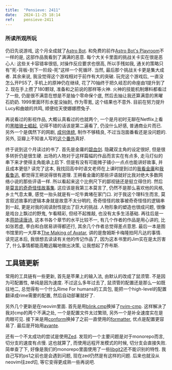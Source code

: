 ```yaml
---
title:  "Pensieve: 2411"
date:   2024-11-25 18:14
ref:    pensieve-2411
---
```



### 所读所观所玩

仍旧先说游戏, 这个月全成就了[Astro Bot](https://www.playstation.com/en-au/games/astro-bot/). 和免费的前作[Astro Bot's Playroom](https://www.playstation.com/en-au/games/astros-playroom/)不一样的是, 这部作品我看到了满满的恶意. 每个大关卡里面的挑战关卡实在很是恶心人: 这些关卡容错率很低, 对操作反应要求也很高, 所以手残如我, 通关的策略只有"死-背板-到下一阶段-死"这样一个死循环. 当然, 最后那个挑战关卡更是集大成者. 其余来说, 我没觉得这个游戏相对于前作有大的突破. 玩完这个游戏后, 一直没怎么开PS5了, 手机上的原神仍在继续, 花了70抽终于把久岐忍的命座由1提升到了2. 现在手上攒了180颗球, 准备和之前说的那样等火神. 火神的技能机制爆料都看过了一些, 仍是很不满意在想是不是抽个零命保个底, 然后去抽让我还算满意的黑曜石奶奶. 1999里面环形水星没抽到, 作为零氪, 这个结果也不意外. 目前在努力提升Lucy和曲娘的共鸣, 顺便给天使娜娜攒兔子.

再说看过的影视作品, 大概认真看过的也就两个, 一个是月初时无聊在Netflix上看的[黑暗骑士崛起](https://movie.douban.com/subject/3395373/), 记得不错的话该是第二遍看了, 仍没什么好感, 普通商业片而已. 另外一个是偶然下的网剧, [成何体统](https://movie.douban.com/subject/35517455/), 制作不够精良, 不过当泡面番看还是没问题的. 另外, 豆瓣上不知谁人写的[这个番外](https://www.douban.com/group/topic/307739746/?_i=2511936M90Mn75)真好.

终于说到这个月读过的书了. 首先是金庸的[碧血剑](https://book.douban.com/subject/1058956/). 隐藏双主角的设定很好, 但是很多转折仍是很生硬. 出场的人物对于这样篇幅的作品而言实在有点多, 走马灯似的串下来才使得主角能承上启下. 但是有没有可能摊子铺小一点点也能讲好故事, 并且成本更低? 读完了这本, 我找回高中时语文老师在上课时提到过的[我看金庸](http://www.xys.org/xys/ebooks/literature/essays/Jin-Yong/Jinyong_wangshuo.txt)和[我看鲁迅](http://www.xys.org/xys/classics/Lu-Xun/criticism/Wangshuo.txt), 都觉得王朔说得很有道理. 王朔看金庸的那些评语就好比我对绝大多数网络小说的那些评语一样. 所以看起来这个比例尺下的鄙视链还是挺立得住的. 然后是[莫言的奇奇怪怪故事集](https://book.douban.com/subject/35792990/). 这应该是我第三本莫言了, 仍然不是那么喜欢他的风格, 乡土气息太重, 感觉一抬头就是有一坨牛粪堵在家门口. 对于我这个理科生而言, 莫言叙述故事的逻辑本身就是故意不太分明的, 奇奇怪怪的故事被奇奇怪怪的逻辑串到一起, 更是对我的阅读耐性提出了巨大的挑战. 人物形象的塑造也很成问题, 很像是戏台上飘过的野鬼, 乍看精彩, 但经不起推敲, 也没有太多生活基础. 再往后是一本[蒋勋读唐诗](https://book.douban.com/subject/10354427/), 这本书各个章节的水平比较不一, 有几个作者的作品是用心讲的, 比如张若虚, 李白和白居易讲得都还行, 其余几个作者总觉得差点意思. 最后一本是图书馆里的一大厚本[The Making of Avatar](https://www.goodreads.com/book/show/8478926-the-making-of-avatar), 讲的是詹姆斯卡梅隆拍阿凡达的事情. 读完这本后, 我很想去读读有关他的传记作品了, 因为这本书里的Jim实在是太厉害了, 什么事情都能高瞻远瞩地做出决策, 让我想起了乔布斯.

## 工具链更新

常用的工具链有一些更新, 首先是苹果上的输入法, 由默认的改成了鼠须管. 不是因为可配置性, 单纯是因为速度. 不过这么多年过去了, 鼠须管的配置还是那么一如既往地二, 总觉得有一个什么Rime For humans的工具包, 能把一个high-level的配置翻译成rime需要的配置, 然后自动部署就好了.

另外几个更新是在neovim里面. 首先是用[blink.cmp](https://github.com/Saghen/blink.cmp)换掉了[nvim-cmp](https://github.com/hrsh7th/nvim-cmp). 这样解决了我对cmp的两个不满之处, 一个是配置文件太过繁琐, 另外一个是补全速度实在是肉眼可见. 接下来是用[conform](https://github.com/stevearc/conform.nvim)换掉了之前一直使用的[formatter](https://github.com/mhartington/formatter.nvim), 优点是配置更容易了. 最后是开始用[avante](https://github.com/yetone/avante.nvim).

还有一个不太成功的尝试是使用[Zed](https://zed.dev/). 发现的一个主要问题是对于monorepo而言, 切分支的速度有点慢. 这也就算了, 而使用远程开发模式的时候, 切分支会直接失败. 简单查了下, 好像是我们的monorepo里面使用了一些[libgit2](https://libgit2.org/)还不能识别的特性. 我自己写的ps1之前也是会遇到问题, 现在zed仍然是有这样的问题. 后来也就没从neovim往zed切, 等它变得更成熟一些再说吧.
